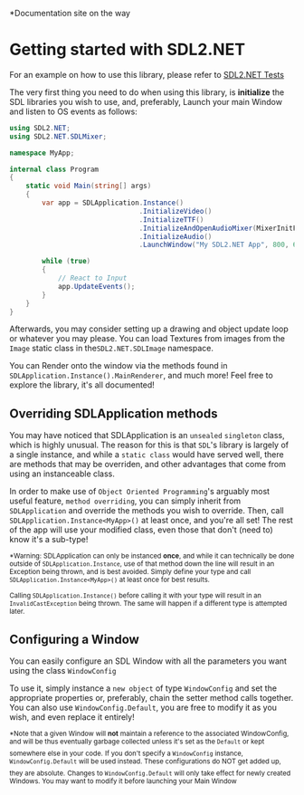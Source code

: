 *Documentation site on the way

# Getting started with SDL2.NET

For an example on how to use this library, please refer to [SDL2.NET Tests](https://github.com/DiegoG1019/SDL2.NET/tree/main/SDL2.NET%20Tests)

The very first thing you need to do when using this library, is **initialize** the SDL libraries you wish to use, and, preferably, Launch your main Window and listen to OS events as follows:

```C#
using SDL2.NET;
using SDL2.NET.SDLMixer;

namespace MyApp;

internal class Program
{
    static void Main(string[] args)
    {
        var app = SDLApplication.Instance()
                                .InitializeVideo()
                                .InitializeTTF()
                                .InitializeAndOpenAudioMixer(MixerInitFlags.MP3)
                                .InitializeAudio()
                                .LaunchWindow("My SDL2.NET App", 800, 600);

        while (true)
        {
            // React to Input
            app.UpdateEvents();
        } 
    }
}
```

Afterwards, you may consider setting up a drawing and object update loop or whatever you may please. You can load Textures from images from the `Image` static class in the`SDL2.NET.SDLImage` namespace.

You can Render onto the window via the methods found in `SDLApplication.Instance().MainRenderer`, and much more! Feel free to explore the library, it's all documented!

## Overriding SDLApplication methods
You may have noticed that SDLApplication is an `unsealed` `singleton` class, which is highly unusual. The reason for this is that `SDL`'s library is largely of a single instance, and while a `static class` would have served well, there are methods that may be overriden, and other advantages that come from using an instanceable class.

In order to make use of `Object Oriented Programming`'s arguably most useful feature, `method overriding`, you can simply inherit from `SDLApplication` and override the methods you wish to override. Then, call `SDLApplication.Instance<MyApp>()` at least once, and you're all set! The rest of the app will use your modified class, even those that don't (need to) know it's a sub-type!

<sub>*Warning: SDLApplication can only be instanced **once**, and while it can technically be done outside of `SDLApplication.Instance`, use of that method down the line will result in an Exception being thrown, and is best avoided. Simply define your type and call `SDLApplication.Instance<MyApp>()` at least once for best results.</sub>

<sub>Calling `SDLApplication.Instance()` before calling it with your type will result in an `InvalidCastException` being thrown. The same will happen if a different type is attempted later.</sub>

## Configuring a Window
You can easily configure an SDL Window with all the parameters you want using the class `WindowConfig`

To use it, simply instance a `new object` of type `WindowConfig` and set the appropriate properties or, preferably, chain the setter method calls together.
You can also use `WindowConfig.Default`, you are free to modify it as you wish, and even replace it entirely!

<sub>*Note that a given Window will **not** maintain a reference to the associated WindowConfig, and will be thus eventually garbage collected unless it's set as the `Default` or kept somewhere else in your code.</sub>
<sub>If you don't specify a `WindowConfig` instance, `WindowConfig.Default` will be used instead. These configurations do NOT get added up, they are absolute.</sub>
<sub>Changes to `WindowConfig.Default` will only take effect for newly created Windows. You may want to modify it before launching your Main Window</sub>